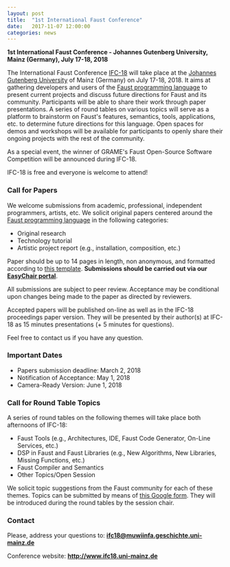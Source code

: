 ```yaml
---
layout: post
title:  "1st International Faust Conference"
date:   2017-11-07 12:00:00
categories: news
---
```


**1st International Faust Conference - Johannes Gutenberg University, Mainz (Germany), July 17-18, 2018**

The International Faust Conference [IFC-18](http://www.ifc18.uni-mainz.de) will take place at the [Johannes Gutenberg University](http://www.uni-mainz.de) of Mainz (Germany) on July 17-18, 2018. It aims at gathering developers and users of the [Faust programming language](http://faust.grame.fr) to present current projects and discuss future directions for Faust and its community.
Participants will be able to share their work through paper presentations. A series of round tables on various topics will serve as a platform to brainstorm on Faust's features, semantics, tools, applications, etc. to determine future directions for this language. Open spaces for demos and workshops will be available for participants to openly share their ongoing projects with the rest of the community.

As a special event, the winner of GRAME's Faust Open-Source Software Competition will be announced during IFC-18.

IFC-18 is free and everyone is welcome to attend!

### Call for Papers ###

We welcome submissions from academic, professional, independent programmers, artists, etc. We solicit original papers centered around the [Faust programming language](http://faust.grame.fr) in the following categories:

- Original research
- Technology tutorial
- Artistic project report (e.g., installation, composition, etc.)

Paper should be up to 14 pages in length, non anonymous, and formatted according to [this template](http://www.ifc18.uni-mainz.de/misc/IFC-18-templates.zip). **Submissions should be carried out via our [EasyChair portal](https://easychair.org/conferences/?conf=ifc18)**.

All submissions are subject to peer review. Acceptance may be conditional upon changes being made to the paper as directed by reviewers.

Accepted papers will be published on-line as well as in the IFC-18 proceedings paper version. They will be presented by their author(s) at IFC-18 as 15 minutes presentations (+ 5 minutes for questions).

Feel free to contact us if you have any question.

### Important Dates ###

- Papers submission deadline: March 2, 2018
- Notification of Acceptance: May 1, 2018
- Camera-Ready Version: June 1, 2018

### Call for Round Table Topics ###

A series of round tables on the following themes will take place both afternoons of IFC-18:

- Faust Tools (e.g., Architectures, IDE, Faust Code Generator, On-Line Services, etc.)
- DSP in Faust and Faust Libraries (e.g., New Algorithms, New Libraries, Missing Functions, etc.)
- Faust Compiler and Semantics
- Other Topics/Open Session

We solicit topic suggestions from the Faust community for each of these themes. Topics can be submitted by means of [this Google form](https://goo.gl/forms/0fBYxk28jlRdtqRM2). They will be introduced during the round tables by the session chair.

### Contact ###

Please, address your questions to: **ifc18@muwiinfa.geschichte.uni-mainz.de**

Conference website: **http://www.ifc18.uni-mainz.de**

